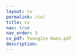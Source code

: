 ```yaml
---
layout: cv
permalink: /cv/
title: cv
nav: true
nav_order: 3
cv_pdf: YoungJin Kwon.pdf
description: 
---
```

